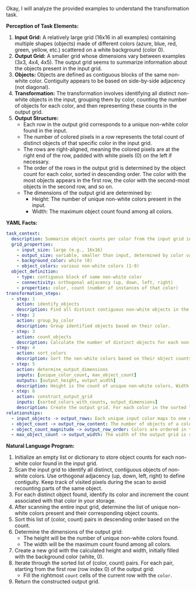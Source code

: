 Okay, I will analyze the provided examples to understand the transformation task.

**Perception of Task Elements:**

1.  **Input Grid:** A relatively large grid (16x16 in all examples) containing multiple shapes (objects) made of different colors (azure, blue, red, green, yellow, etc.) scattered on a white background (color 0).
2.  **Output Grid:** A smaller grid whose dimensions vary between examples (3x3, 4x4, 4x5). The output grid seems to summarize information about the objects present in the input grid.
3.  **Objects:** Objects are defined as contiguous blocks of the same non-white color. Contiguity appears to be based on side-by-side adjacency (not diagonal).
4.  **Transformation:** The transformation involves identifying all distinct non-white objects in the input, grouping them by color, counting the number of objects for each color, and then representing these counts in the output grid.
5.  **Output Structure:**
    *   Each row in the output grid corresponds to a unique non-white color found in the input.
    *   The number of colored pixels in a row represents the total count of distinct objects of that specific color in the input grid.
    *   The rows are right-aligned, meaning the colored pixels are at the right end of the row, padded with white pixels (0) on the left if necessary.
    *   The order of the rows in the output grid is determined by the object count for each color, sorted in descending order. The color with the most objects appears in the first row, the color with the second-most objects in the second row, and so on.
    *   The dimensions of the output grid are determined by:
        *   Height: The number of unique non-white colors present in the input.
        *   Width: The maximum object count found among all colors.

**YAML Facts:**


```yaml
task_context:
  description: Summarize object counts per color from the input grid into a structured output grid.
  grid_properties:
    - input_size: large (e.g., 16x16)
    - output_size: variable, smaller than input, determined by color variety and maximum object count.
    - background_color: white (0)
    - object_colors: various non-white colors (1-9)
  object_definition:
    - type: contiguous block of same non-white color
    - connectivity: orthogonal adjacency (up, down, left, right)
    - properties: color, count (number of instances of that color)
transformation_steps:
  - step: 1
    action: identify_objects
    description: Find all distinct contiguous non-white objects in the input grid.
  - step: 2
    action: group_by_color
    description: Group identified objects based on their color.
  - step: 3
    action: count_objects
    description: Calculate the number of distinct objects for each non-white color.
  - step: 4
    action: sort_colors
    description: Sort the non-white colors based on their object counts in descending order.
  - step: 5
    action: determine_output_dimensions
    inputs: [unique_color_count, max_object_count]
    outputs: [output_height, output_width]
    description: Height is the count of unique non-white colors, Width is the maximum object count.
  - step: 6
    action: construct_output_grid
    inputs: [sorted_colors_with_counts, output_dimensions]
    description: Create the output grid. For each color in the sorted list, add a row containing its object count represented by that many pixels of the color, right-aligned with white padding.
relationships:
  - input_objects -> output_rows: Each unique input color maps to one output row.
  - object_count -> output_row_content: The number of objects of a color determines the number of colored pixels in the corresponding output row.
  - object_count_magnitude -> output_row_order: Colors are ordered in the output based on their object counts (descending).
  - max_object_count -> output_width: The width of the output grid is set by the highest object count.
```


**Natural Language Program:**

1.  Initialize an empty list or dictionary to store object counts for each non-white color found in the input grid.
2.  Scan the input grid to identify all distinct, contiguous objects of non-white colors. Use orthogonal adjacency (up, down, left, right) to define contiguity. Keep track of visited pixels during the scan to avoid recounting parts of the same object.
3.  For each distinct object found, identify its color and increment the count associated with that color in your storage.
4.  After scanning the entire input grid, determine the list of unique non-white colors present and their corresponding object counts.
5.  Sort this list of (color, count) pairs in descending order based on the count.
6.  Determine the dimensions of the output grid:
    *   The height will be the number of unique non-white colors found.
    *   The width will be the maximum count found among all colors.
7.  Create a new grid with the calculated height and width, initially filled with the background color (white, 0).
8.  Iterate through the sorted list of (color, count) pairs. For each pair, starting from the first row (row index 0) of the output grid:
    *   Fill the rightmost `count` cells of the current row with the `color`.
9.  Return the constructed output grid.